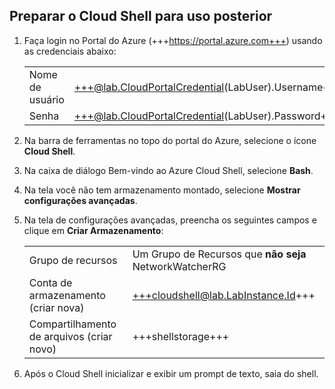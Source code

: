## Preparar o Cloud Shell para uso posterior
1. Faça login no Portal do Azure (+++https://portal.azure.com+++) usando as credenciais abaixo:

    |||
    |--|--|
    |Nome de usuário|+++@lab.CloudPortalCredential(LabUser).Username+++|
    |Senha|+++@lab.CloudPortalCredential(LabUser).Password+++|

1. Na barra de ferramentas no topo do portal do Azure, selecione o ícone **Cloud Shell**.

1. Na caixa de diálogo Bem-vindo ao Azure Cloud Shell, selecione **Bash**.

1. Na tela você não tem armazenamento montado, selecione **Mostrar configurações avançadas**.

1. Na tela de configurações avançadas, preencha os seguintes campos e clique em **Criar Armazenamento**:

    |||
    |--|--|
    |Grupo de recursos|Um Grupo de Recursos que **não seja** NetworkWatcherRG|
    |Conta de armazenamento (criar nova)|+++cloudshell@lab.LabInstance.Id+++|
    |Compartilhamento de arquivos (criar novo)|+++shellstorage+++|

1. Após o Cloud Shell inicializar e exibir um prompt de texto, saia do shell.
